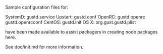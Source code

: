 Sample configuration files for:

SystemD: gustd.service
Upstart: gustd.conf
OpenRC:  gustd.openrc
         gustd.openrcconf
CentOS:  gustd.init
OS X:    org.gust.gustd.plist

have been made available to assist packagers in creating node packages here.

See doc/init.md for more information.
